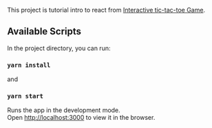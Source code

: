 This project is tutorial intro to react from [Interactive tic-tac-toe Game](https://pt-br.reactjs.org/tutorial/tutorial.html).

## Available Scripts

In the project directory, you can run:

### `yarn install`

and

### `yarn start`

Runs the app in the development mode.<br />
Open [http://localhost:3000](http://localhost:3000) to view it in the browser.

